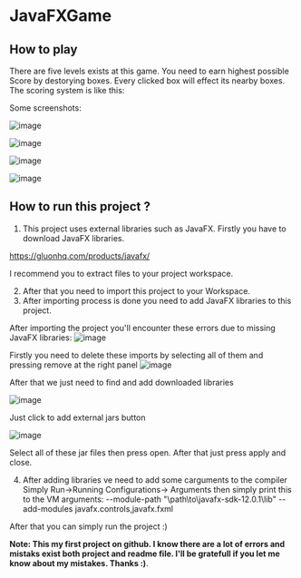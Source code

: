 # JavaFXGame

<h2>How to play</h2>

There are five levels exists at this game. You need to earn highest possible Score by destorying boxes. Every clicked box will effect its nearby boxes. The scoring system is like this:



Some screenshots:

![image](https://user-images.githubusercontent.com/61292962/119404074-f7746600-bce7-11eb-839e-b864c87f310b.png)

![image](https://user-images.githubusercontent.com/61292962/119404403-6baf0980-bce8-11eb-8f6c-f481c4c16f21.png)

![image](https://user-images.githubusercontent.com/61292962/119404455-7ff30680-bce8-11eb-81b6-281c11738970.png)

![image](https://user-images.githubusercontent.com/61292962/119404523-9731f400-bce8-11eb-9329-7dd1cc4f6134.png)



<h2>How to run this project ?</h2>

1. This project uses external libraries such as JavaFX. Firstly you have to download JavaFX libraries.

https://gluonhq.com/products/javafx/ 

I recommend you to extract files to your project workspace.

2. After that you need to import this project to your Workspace.
3. After importing process is done you need to add JavaFX libraries to this project.

After importing the project you'll encounter these errors due to missing JavaFX libraries:
![image](https://user-images.githubusercontent.com/61292962/119402815-2558ab00-bce6-11eb-8700-01e21c752c50.png)

Firstly you need to delete these imports by selecting all of them and pressing remove at the right panel
![image](https://user-images.githubusercontent.com/61292962/119403019-6d77cd80-bce6-11eb-9dd7-7cea0e3f97b4.png)

After that we just need to find and add downloaded libraries

![image](https://user-images.githubusercontent.com/61292962/119403287-c34c7580-bce6-11eb-8f05-4cd5595e569b.png)

Just click to add external jars button

![image](https://user-images.githubusercontent.com/61292962/119403369-e37c3480-bce6-11eb-9f7d-424a3ab574e9.png)

Select all of these jar files then press open. After that just press apply and close.

4. After adding libraries ve need to add some carguments to the compiler 
Simply Run->Running Configurations-> Arguments then simply print this to the VM arguments:
--module-path "\path\to\javafx-sdk-12.0.1\lib" --add-modules javafx.controls,javafx.fxml

After that you can simply run the project :)




<strong>Note: This my first project on github. I know there are a lot of errors and mistaks exist both project and readme file. I'll be gratefull if you let me know about my mistakes. Thanks :)</strong>.

